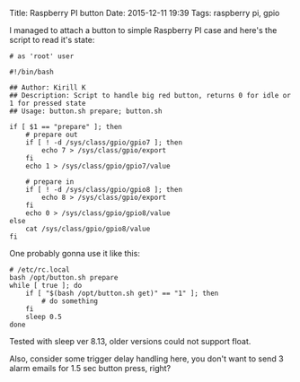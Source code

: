 Title: Raspberry PI button
Date: 2015-12-11 19:39
Tags: raspberry pi, gpio

I managed to attach a button to simple Raspberry PI case and here's the script to read it's state:

    # as 'root' user

    #!/bin/bash

    ## Author: Kirill K
    ## Description: Script to handle big red button, returns 0 for idle or 1 for pressed state
    ## Usage: button.sh prepare; button.sh

    if [ $1 == "prepare" ]; then
        # prepare out
        if [ ! -d /sys/class/gpio/gpio7 ]; then
            echo 7 > /sys/class/gpio/export
        fi
        echo 1 > /sys/class/gpio/gpio7/value

        # prepare in
        if [ ! -d /sys/class/gpio/gpio8 ]; then
            echo 8 > /sys/class/gpio/export
        fi
        echo 0 > /sys/class/gpio/gpio8/value
    else
        cat /sys/class/gpio/gpio8/value
    fi

One probably gonna use it like this:

    # /etc/rc.local
    bash /opt/button.sh prepare
    while [ true ]; do
        if [ "$(bash /opt/button.sh get)" == "1" ]; then
            # do something
        fi
        sleep 0.5
    done

Tested with sleep ver 8.13, older versions could not support float.

Also, consider some trigger delay handling here, you don't want to send 3 alarm emails for 1.5 sec button press, right?
